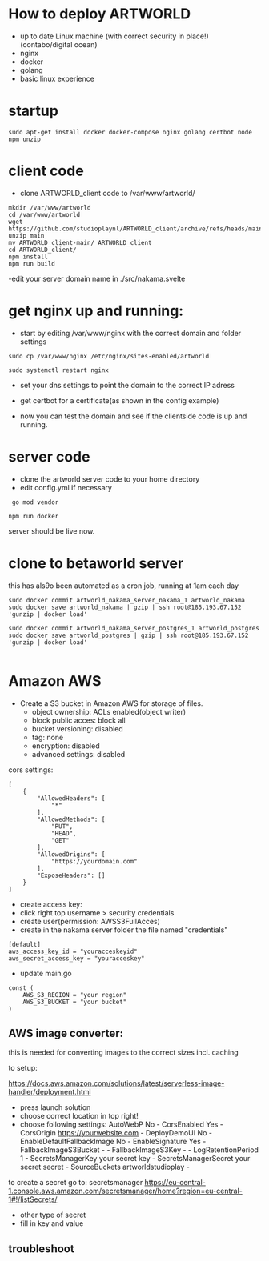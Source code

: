 # How to deploy ARTWORLD
- up to date Linux machine (with correct security in place!) (contabo/digital ocean)
- nginx
- docker
- golang
- basic linux experience


# startup

`
sudo apt-get install docker docker-compose nginx golang certbot node npm unzip
`


# client code

- clone ARTWORLD_client code to /var/www/artworld/

```
mkdir /var/www/artworld
cd /var/www/artworld
wget https://github.com/studioplaynl/ARTWORLD_client/archive/refs/heads/main.zip
unzip main
mv ARTWORLD_client-main/ ARTWORLD_client
cd ARTWORLD_client/
npm install
npm run build
```

-edit your server domain name in ./src/nakama.svelte

# get nginx up and running:
- start by editing /var/www/nginx with the correct domain and folder settings


`sudo cp /var/www/nginx /etc/nginx/sites-enabled/artworld `

`sudo systemctl restart nginx`


- set your dns settings to point the domain to the correct IP adress

- get certbot for a certificate(as shown in the config example)

- now you can test the domain and see if the clientside code is up and running.


# server code

- clone the artworld server code to your home directory
- edit config.yml if necessary

` go mod vendor`

 `npm run docker`

server should be live now.


# clone to betaworld server
this has als9o been automated as a cron job, running at 1am each day

```
sudo docker commit artworld_nakama_server_nakama_1 artworld_nakama
sudo docker save artworld_nakama | gzip | ssh root@185.193.67.152 'gunzip | docker load'

sudo docker commit artworld_nakama_server_postgres_1 artworld_postgres
sudo docker save artworld_postgres | gzip | ssh root@185.193.67.152 'gunzip | docker load'


```

# Amazon AWS

- Create a S3 bucket in Amazon AWS for storage of files.
  - object ownership: ACLs enabled(object writer)
  - block public acces: block all
  - bucket versioning: disabled
  - tag: none
  - encryption: disabled
  - advanced settings: disabled

cors settings:
```
[
    {
        "AllowedHeaders": [
            "*"
        ],
        "AllowedMethods": [
            "PUT",
            "HEAD",
            "GET"
        ],
        "AllowedOrigins": [
            "https://yourdomain.com"
        ],
        "ExposeHeaders": []
    }
]

```

- create access key:
 - click right top username > security credentials
 - create user(permission: AWSS3FullAcces)
 - create in the nakama server folder the file named "credentials"

```
[default] 
aws_access_key_id = "youracceskeyid"
aws_secret_access_key = "youracceskey"

```

- update main.go

```
const (
	AWS_S3_REGION = "your region"
	AWS_S3_BUCKET = "your bucket"
)

```

## AWS image converter:
this is needed for converting images to the correct sizes incl. caching

to setup:

https://docs.aws.amazon.com/solutions/latest/serverless-image-handler/deployment.html
  - press launch solution 
  - choose correct location in top right!
  - choose following settings:
AutoWebP	No	-
CorsEnabled	Yes	-
CorsOrigin	https://yourwebsite.com	-
DeployDemoUI	No	-
EnableDefaultFallbackImage	No	-
EnableSignature	Yes	-
FallbackImageS3Bucket	-	-
FallbackImageS3Key	-	-
LogRetentionPeriod	1	-
SecretsManagerKey	your secret key	-
SecretsManagerSecret	your secret secret	-
SourceBuckets	artworldstudioplay	- 


to create a secret go to: secretsmanager
https://eu-central-1.console.aws.amazon.com/secretsmanager/home?region=eu-central-1#!/listSecrets/
- other type of secret
- fill in key and value

## troubleshoot
